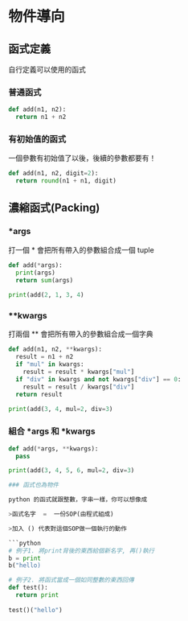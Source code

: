 # 物件導向

## 函式定義

自行定義可以使用的函式

### 普通函式

```python
def add(n1, n2):
  return n1 + n2
```

### 有初始值的函式

一個參數有初始值了以後，後續的參數都要有！

```python
def add(n1, n2, digit=2):
  return round(n1 + n1, digit)
```

## 濃縮函式(Packing)

### *args

打一個 * 會把所有帶入的參數組合成一個 tuple

```python
def add(*args):
  print(args)
  return sum(args)
  
print(add(2, 1, 3, 4)
```

### **kwargs

打兩個 ** 會把所有帶入的參數組合成一個字典

```python
def add(n1, n2, **kwargs):
  result = n1 + n2
  if "mul" in kwargs:
    result = result * kwargs["mul"]
  if "div" in kwargs and not kwargs["div"] == 0:
    result = result / kwargs["div"]
  return result
  
print(add(3, 4, mul=2, div=3)
```

### 組合 *args 和 *kwargs

```python
def add(*args, **kwargs):
  pass

print(add(3, 4, 5, 6, mul=2, div=3)

### 函式也為物件

python 的函式就跟整數，字串一樣，你可以想像成  

>函式名字  =  一份SOP(由程式組成)

>加入 () 代表對這個SOP做一個執行的動作

```python
# 例子1. 將print背後的東西給個新名字, 再()執行
b = print
b("hello)
```

```python
# 例子2. 將函式當成一個如同整數的東西回傳
def test():
  return print
  
test()("hello")
```

 
